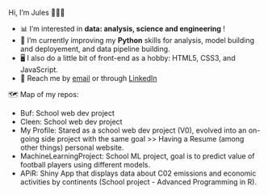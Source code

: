 Hi, I’m Jules 🧔🏻‍♂️

- 📊 I’m interested in **data: analysis, science and engineering** !
- 🐍 I’m currently improving my **Python** skills for analysis, model building and deployement, and data pipeline building.
- 🖥 I also do a little bit of front-end as a hobby: HTML5, CSS3, and JavaScript.
- 📧 Reach me by [email](mailto:jules.guillot@edhec.com) or through [LinkedIn](https://www.linkedin.com/in/jules-guillot)

🗺 Map of my repos:

- Buf: School web dev project
- Cleen: School web dev project
- My Profile: Stared as a school web dev project (V0), evolved into an on-going side project with the same goal >> Having a Resume (among other things) personal website.
- MachineLearningProject: School ML project, goal is to predict value of football players using different models.
- APiR: Shiny App that displays data about C02 emissions and economic activities by continents (School project - Advanced Programming in R).
